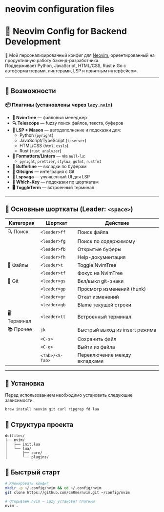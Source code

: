 # neovim configuration files

# 🧠 Neovim Config for Backend Development

🎯 Мой персонализированный конфиг для [Neovim](https://neovim.io/), ориентированный на продуктивную работу бэкенд-разработчика.  
Поддерживает Python, JavaScript, HTML/CSS, Rust и Go с автоформаттерами, линтерами, LSP и приятным интерфейсом.

---

## 🚀 Возможности

### 📦 Плагины (установлены через `lazy.nvim`)

- **🌲 NvimTree** — файловый менеджер
- **🔍 Telescope** — fuzzy поиск файлов, текста, буферов
- **🧠 LSP + Mason** — автодополнение и подсказки для:
  - Python (`pyright`)
  - JavaScript/TypeScript (`tsserver`)
  - HTML/CSS (`html`, `cssls`)
  - Rust (`rust_analyzer`)
- **🧼 Formatters/Linters** — via `null-ls`:
  - `pyright`, `prettier`, `stylua`, `gofmt`, `rustfmt`
- **📜 Bufferline** — вкладки по буферам
- **🌈 Gitsigns** — интеграция с Git
- **🧠 Lspsaga** — улучшенный UI для LSP
- **🧩 Which-Key** — подсказки по шорткатам
- **🖥 ToggleTerm** — встроенный терминал

---

## 🎯 Основные шорткаты (Leader: `<space>`)

| Категория     | Шорткат         | Действие                           |
|---------------|------------------|------------------------------------|
| 🔍 Поиск      | `<leader>ff`     | Поиск файла                        |
|               | `<leader>fg`     | Поиск по содержимому               |
|               | `<leader>fb`     | Открытые буферы                    |
|               | `<leader>fh`     | Help-документация                  |
| 🧱 Файлы      | `<leader>t`      | Toggle NvimTree                    |
|               | `<leader>tf`     | Фокус на NvimTree                  |
| 🧠 Git        | `<leader>gs`     | Вкл/выкл git-знаки                 |
|               | `<leader>gp`     | Просмотр изменений (hunk)         |
|               | `<leader>gr`     | Откат изменений                    |
|               | `<leader>gb`     | Blame текущей строки               |
| 🖥 Терминал   | `<leader>tt`     | Встроенный терминал                |
| 📚 Прочее     | `jk`             | Быстрый выход из insert режима     |
|               | `<C-s>`          | Сохранить файл                     |
|               | `<C-q>`          | Выйти из файла                     |
|               | `<Tab>/<S-Tab>` | Переключение между вкладками       |

---

## 🔧 Установка

Перед использованием необходимо установить следующие зависимости:

```bash
brew install neovim git curl ripgrep fd lua
```

## 📁 Структура проекта
```text
dotfiles/
├── nvim/
│   ├── init.lua
│   └── lua/
│       ├── core/
│       └── plugins/
```

## 🚀 Быстрый старт
```bash
# Клонировать конфиг
mkdir -p ~/.config/nvim && cd ~/.config/nvim
git clone https://github.com/cmRme/nvim.git ~/config/nvim

# Открываем nvim — Lazy установит плагины
nvim .
```
